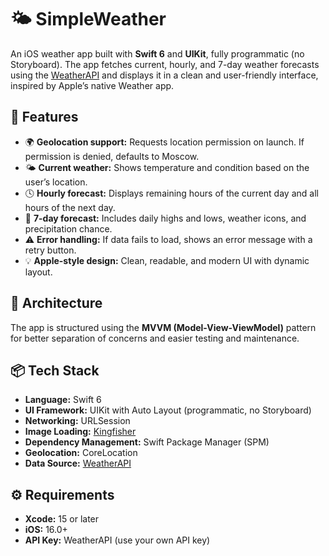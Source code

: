 # 🌤️ SimpleWeather

An iOS weather app built with **Swift 6** and **UIKit**, fully programmatic (no Storyboard). The app fetches current, hourly, and 7-day weather forecasts using the [WeatherAPI](https://www.weatherapi.com/) and displays it in a clean and user-friendly interface, inspired by Apple’s native Weather app.

## 📱 Features

- 🌍 **Geolocation support:** Requests location permission on launch. If permission is denied, defaults to Moscow.
- 🌤️ **Current weather:** Shows temperature and condition based on the user’s location.
- 🕓 **Hourly forecast:** Displays remaining hours of the current day and all hours of the next day.
- 📅 **7-day forecast:** Includes daily highs and lows, weather icons, and precipitation chance.
- ⚠️ **Error handling:** If data fails to load, shows an error message with a retry button.
- 💡 **Apple-style design:** Clean, readable, and modern UI with dynamic layout.

## 🧱 Architecture

The app is structured using the **MVVM (Model-View-ViewModel)** pattern for better separation of concerns and easier testing and maintenance.

## 📦 Tech Stack

- **Language:** Swift 6
- **UI Framework:** UIKit with Auto Layout (programmatic, no Storyboard)
- **Networking:** URLSession
- **Image Loading:** [Kingfisher](https://github.com/onevcat/Kingfisher)
- **Dependency Management:** Swift Package Manager (SPM)
- **Geolocation:** CoreLocation
- **Data Source:** [WeatherAPI](https://www.weatherapi.com/)

## ⚙️ Requirements

- **Xcode:** 15 or later
- **iOS:** 16.0+
- **API Key:** WeatherAPI (use your own API key)